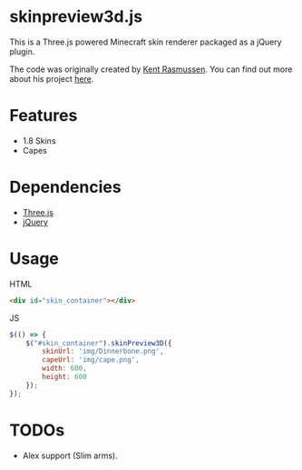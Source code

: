 # skinpreview3d.js
This is a Three.js powered Minecraft skin renderer packaged as a jQuery plugin.

The code was originally created by [Kent Rasmussen](https://github.com/earthiverse). You can find out more about his project [here](https://github.com/earthiverse/3D-Minecraft-Skin-Viewer).

# Features
* 1.8 Skins
* Capes

# Dependencies
* [Three.js](https://github.com/mrdoob/three.js/)
* [jQuery](https://jquery.com/)

# Usage
HTML
```html
<div id="skin_container"></div>
```

JS
```js
$(() => {
	$("#skin_container").skinPreview3D({
		skinUrl: 'img/Dinnerbone.png',
		capeUrl: 'img/cape.png',
		width: 600,
		height: 600
	});
});
```

# TODOs
* Alex support (Slim arms).
